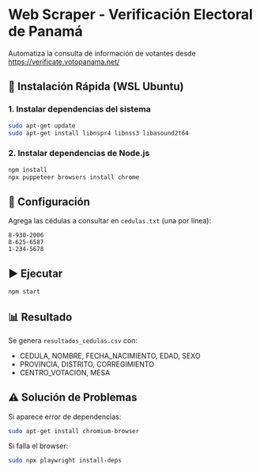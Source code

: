 # Web Scraper - Verificación Electoral de Panamá

Automatiza la consulta de información de votantes desde https://verificate.votopanama.net/

## 🚀 Instalación Rápida (WSL Ubuntu)

### 1. Instalar dependencias del sistema
```bash
sudo apt-get update
sudo apt-get install libnspr4 libnss3 libasound2t64
```

### 2. Instalar dependencias de Node.js
```bash
npm install
npx puppeteer browsers install chrome
```

## 📝 Configuración

Agrega las cédulas a consultar en `cedulas.txt` (una por línea):
```
8-930-2006
8-625-6587
1-234-5678
```

## ▶️ Ejecutar

```bash
npm start
```

## 📊 Resultado

Se genera `resultados_cedulas.csv` con:
- CEDULA, NOMBRE, FECHA_NACIMIENTO, EDAD, SEXO
- PROVINCIA, DISTRITO, CORREGIMIENTO
- CENTRO_VOTACION, MESA

## ⚠️ Solución de Problemas

Si aparece error de dependencias:
```bash
sudo apt-get install chromium-browser
```

Si falla el browser:
```bash
sudo npx playwright install-deps
```